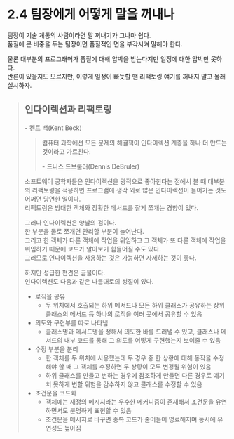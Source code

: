 # 2.4 팀장에게 어떻게 말을 꺼내나

팀장이 기술 계통의 사람이라면 말 꺼내기가 그나마 쉽다.  
품질에 큰 비중을 두는 팀장이면 품질적인 면을 부각시켜 말해야 한다.

물론 대부분의 프로그래머가 품질에 대해 압박을 받는다지만 일정에 대한 압박만 못하다.  
반론이 있을지도 모르지만, 이렇게 일정이 빠듯할 땐 리팩토링 얘기를 꺼내지 말고 몰래 실시하자.

> ## 인다이렉션과 리팩토링
>
> \- 켄트 백(Kent Beck)
>
> > 컴퓨터 과학에선 모든 문제의 해결책이 인다이렉션 계층을 하나 더 만드는 것이라고 가르친다.
> >
> > \- 드니스 드브룰러(Dennis DeBruler)
>
> 소프트웨어 공학자들은 인다이렉션을 광적으로 좋아한다는 점에서 볼 때 대부분의 리팩토링을 적용하면 프로그램에 생각 외로 많은 인다이렉션이 들어가는 것도 어쩌면 당연한 일이다.  
> 리팩토링은 방대한 객체와 장황한 메서드를 잘게 쪼개는 경향이 있다.
>
> 그러나 인다이렉션은 양날의 검이다.  
> 한 부분을 둘로 쪼개면 관리할 부분이 늘어난다.  
> 그리고 한 객체가 다른 객체에 작업을 위임하고 그 객체가 또 다른 객체에 작업을 위임하기 때문에 코드가 알아보기 힘들어질 수도 있다.  
> 그러므로 인다이렉션을 사용하는 것은 가능하면 자제하는 것이 좋다.
>
> 하지만 성급한 편견은 금물이다.  
> 인다이렉션도 다음과 같은 나름대로의 성질이 있다.
>
> - 로직을 공유
>   - 두 위치에서 호출되는 하위 메서드나 모든 하위 클래스가 공유하는 상위 클래스의 메서드 등 하나의 로직을 여러 곳에서 공유할 수 있음
> - 의도와 구현부를 따로 나타냄
>   - 클래스명과 메서드명을 정해서 의도한 바를 드러낼 수 있고, 클래스나 메서드의 내부 코드를 통해 그 의도를 어떻게 구현했는지 보여줄 수 있음
> - 수정 부분을 분리
>   - 한 객체를 두 위치에 사용했는데 두 경우 중 한 상황에 대해 동작을 수정해야 할 때 그 객체를 수정하면 두 상황이 모두 변경될 위험이 있음
>   - 하위 클래스를 만들고 변하는 경우에 참조하게 만들면 다른 경우로 예기치 못하게 변할 위험을 감수하지 않고 클래스를 수정할 수 있음
> - 조건문을 코드화
>   - 객체에는 재정의 메시지라는 우수한 메커니즘이 존재해서 조건문을 유연하면서도 분명하게 표현할 수 있음
>   - 조건문을 메시지로 바꾸면 중복 코드가 줄어들어 명료해지며 동시에 유연성도 높아짐
